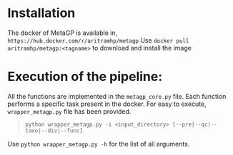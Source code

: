 # Installation
The docker of MetaGP is available in, `https://hub.docker.com/r/aritramhp/metagp`
Use `docker pull aritramhp/metagp:<tagname>` to download and install the image

# Execution of the pipeline:
All the functions are implemented in the `metagp_core.py` file. 
Each function performs a specific task present in the docker. 
For easy to execute, `wrapper_metagp.py` file has been provided. 
> `python wrapper_metagp.py -i <input_directory> [--pre|--qc|--taxo|--div|--func]`

Use `python wrapper_metagp.py -h` for the list of all arguments.
